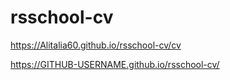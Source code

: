 # rsschool-cv

https://Alitalia60.github.io/rsschool-cv/cv

https://GITHUB-USERNAME.github.io/rsschool-cv/

